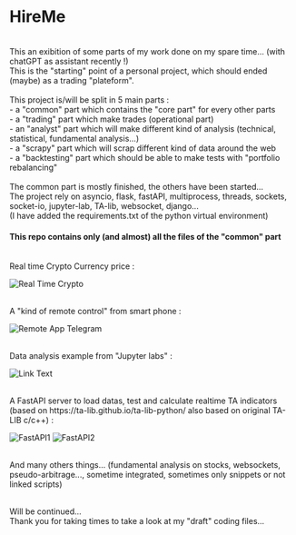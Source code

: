 # HireMe

<br>
This an exibition of some parts of my work done on my spare time... (with chatGPT as assistant recently !) <br>
This is the "starting" point of a personal project, which should ended (maybe) as a trading "plateform".
<br><br>
This project is/will be split in 5 main parts :<br>
       - a "common" part which contains the "core part" for every other parts <br>
       - a "trading" part which make trades (operational part) <br>
       - an "analyst" part which will make different kind of analysis (technical, statistical, fundamental analysis...) <br>
       - a "scrapy" part which will scrap different kind of data around the web <br>
       - a "backtesting" part which should be able to make tests with "portfolio rebalancing" <br>

<br>
The common part is mostly finished, the others have been started... <br>                                                                             
The project rely on asyncio, flask, fastAPI, multiprocess, threads, sockets, socket-io, jupyter-lab, TA-lib, websocket, django... <br>
(I have added the requirements.txt of the python virtual environment)

<br>

<h4>This repo contains only (and almost) all the files of the "common" part </h4>

<br>
Real time Crypto Currency price :

![Real Time Crypto](https://github.com/toto1234567890/HireMe/edit/main/crypto.png)


<br> 
A "kind of remote control" from smart phone :

![Remote App Telegram](https://github.com/toto1234567890/HireMe/edit/main/remoteAppTelegram.png)

<br>
Data analysis example from "Jupyter labs" : 

![Link Text](https://github.com/toto1234567890/HireMe/edit/main/MonteCarlo.ipynb)


<br>
A FastAPI server to load datas, test and calculate realtime TA indicators (based on https://ta-lib.github.io/ta-lib-python/ also based on original TA-LIB c/c++) :

![FastAPI1](https://github.com/toto1234567890/HireMe/edit/main/fastAPI1.png)
![FastAPI2](https://github.com/toto1234567890/HireMe/edit/main/fastAPI2.png)



<br>
And many others things... (fundamental analysis on stocks, websockets, pseudo-arbitrage..., sometime integrated, sometimes only snippets or not linked scripts)<br><br>

Will be continued...<br>
Thank you for taking times to take a look at my "draft" coding files...<br>


